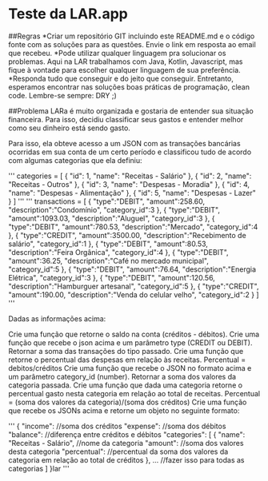 # Teste da LAR.app

##Regras
*Criar um repositório GIT incluindo este README.md e o código fonte com as soluções para as questões. Envie o link em resposta ao email que recebeu.
*Pode utilizar qualquer linguagem pra solucionar os problemas. Aqui na LAR trabalhamos com Java, Kotlin, Javascript, mas fique à vontade para escolher qualquer linguagem de sua preferência.
*Responda tudo que conseguir e do jeito que conseguir. Entretanto, esperamos encontrar nas soluções boas práticas de programação, clean code. Lembre-se sempre: DRY ;)


##Problema
LARa é muito organizada e gostaria de entender sua situação financeira. Para isso, decidiu classificar seus gastos e entender melhor como seu dinheiro está sendo gasto.

Para isso, ela obteve acesso a um JSON com as transações bancárias ocorridas em sua conta de um certo período e classificou tudo de acordo com algumas categorias que ela definiu:

'''
categories = [
	{ "id": 1, "name": "Receitas - Salário" },
	{ "id": 2, "name": "Receitas - Outros" },
	{ "id": 3, "name": "Despesas - Moradia" },
	{ "id": 4, "name": "Despesas - Alimentação" },
	{ "id": 5, "name": "Despesas - Lazer" }
]
'''
'''
transactions = [
   {
      "type":"DEBIT",
      "amount":258.60,
      "description":"Condomínio",
      "category_id":3
   },
   {
      "type":"DEBIT",
      "amount":1093.03,
      "description":"Aluguel",
      "category_id":3
   },
   {
      "type":"DEBIT",
      "amount":780.53,
      "description":"Mercado",
      "category_id":4
   },
   {
      "type":"CREDIT",
      "amount":3500.00,
      "description":"Recebimento de salário",
      "category_id":1
   },
   {
      "type":"DEBIT",
      "amount":80.53,
      "description":"Feira Orgânica",
      "category_id":4
   },
   {
      "type":"DEBIT",
      "amount":36.25,
      "description":"Café no mercado municipal",
      "category_id":5
   },
   {
      "type":"DEBIT",
      "amount":76.64,
      "description":"Energia Elétrica",
      "category_id":3
   },
   {
      "type":"DEBIT",
      "amount":120.56,
      "description":"Hamburguer artesanal",
      "category_id":5
   },
   {
      "type":"CREDIT",
      "amount":190.00,
      "description":"Venda do celular velho",
      "category_id":2
   }
]
'''

Dadas as informações acima:

Crie uma função que retorne o saldo na conta (créditos - débitos).
Crie uma função que recebe o json acima e um parâmetro type (CREDIT ou DEBIT). Retornar a soma das transações do tipo passado.
Crie uma função que retorne o percentual das despesas em relação às receitas. Percentual = debitos/créditos
Crie uma função que recebe o JSON no formato acima e um parâmetro category_id (number). Retornar a soma dos valores da categoria passada.
Crie uma função que dada uma categoria retorne o percentual gasto nesta categoria em relação ao total de receitas. Percentual = (soma dos valores da categoria)/(soma dos créditos)
Crie uma função que recebe os JSONs acima e retorne um objeto no seguinte formato:

'''
{
    "income": //soma dos créditos
    "expense": //soma dos débitos
    "balance": //diferença entre créditos e débitos
    "categories": [
        {
            "name": "Receitas - Salário", //nome da categoria
            "amount": //soma dos valores desta categoria
            "percentual": //percentual da soma dos valores da categoria em relação ao total de créditos
        },
        ... //fazer isso para todas as categorias
    ]
}lar
'''
